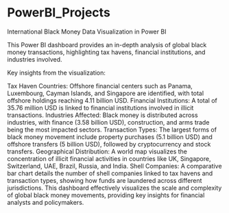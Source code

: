 # PowerBI_Projects
International Black Money Data Visualization in Power BI

This Power BI dashboard provides an in-depth analysis of global black money transactions, highlighting tax havens, financial institutions, and industries involved.

Key insights from the visualization:

Tax Haven Countries: Offshore financial centers such as Panama, Luxembourg, Cayman Islands, and Singapore are identified, with total offshore holdings reaching 4.11 billion USD.
Financial Institutions: A total of 35.76 million USD is linked to financial institutions involved in illicit transactions.
Industries Affected: Black money is distributed across industries, with finance (3.58 billion USD), construction, and arms trade being the most impacted sectors.
Transaction Types: The largest forms of black money movement include property purchases (5.1 billion USD) and offshore transfers (5 billion USD), followed by cryptocurrency and stock transfers.
Geographical Distribution: A world map visualizes the concentration of illicit financial activities in countries like UK, Singapore, Switzerland, UAE, Brazil, Russia, and India.
Shell Companies: A comparative bar chart details the number of shell companies linked to tax havens and transaction types, showing how funds are laundered across different jurisdictions.
This dashboard effectively visualizes the scale and complexity of global black money movements, providing key insights for financial analysts and policymakers.
